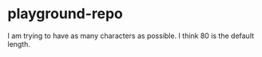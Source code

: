 # playground-repo

I am trying to have as many characters as possible. I think 80 is the default length.